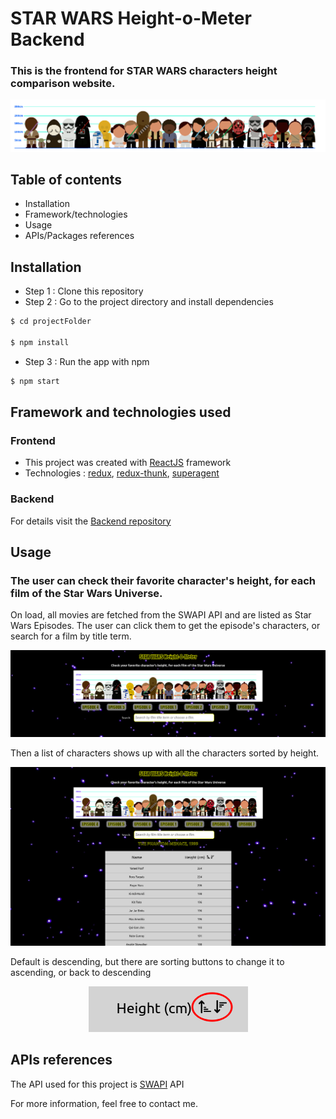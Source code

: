 # STAR WARS Height-o-Meter Backend

### This is the frontend for STAR WARS characters height comparison website.

<img src='./src/images/sw-height-img.jpg'>

## Table of contents

- Installation
- Framework/technologies
- Usage
- APIs/Packages references

## Installation

- Step 1 : Clone this repository
- Step 2 : Go to the project directory and install dependencies

```javascript
$ cd projectFolder

$ npm install
```

- Step 3 : Run the app with npm

```javascript
$ npm start
```

## Framework and technologies used

### Frontend

- This project was created with [ReactJS](https://reactjs.org/) framework
- Technologies : [redux](https://www.npmjs.com/package/redux), [redux-thunk](https://www.npmjs.com/package/redux-thunk), [superagent](https://www.npmjs.com/package/superagent)

### Backend

For details visit the [Backend repository](https://github.com/krik-chry/star-wars-assignment-server)

## Usage

### The user can check their favorite character's height, for each film of the Star Wars Universe.

On load, all movies are fetched from the SWAPI API and are listed as Star Wars Episodes. The user can click them to get the episode's characters, or search for a film by title term.

<img src='./src/images/scrnshot1.png'/>

Then a list of characters shows up with all the characters sorted by height.

<img src='./src/images/scrnshot2.png'>

Default is descending, but there are sorting buttons to change it to ascending, or back to descending

<p align='center'>
<img  src='./src/images/sorting-icons.png'>
</p>

## APIs references

The API used for this project is [SWAPI](https://swapi.co/) API

For more information, feel free to contact me.
